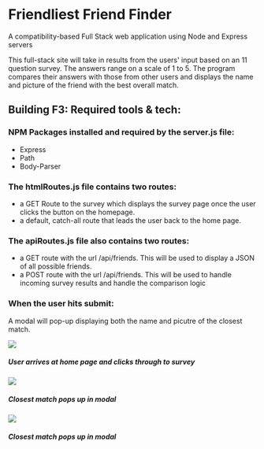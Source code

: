 # Friendliest Friend Finder

A compatibility-based Full Stack web application using Node and Express servers

This full-stack site will take in results from the users' input based on an 11 question survey. The answers range on a scale of 1 to 5. The program compares their answers with those from other users and displays the name and picture of the friend with the best overall match.

## Building F3: Required tools & tech:

### NPM Packages installed and required by the server.js file:

- Express
- Path
- Body-Parser

### The htmlRoutes.js file contains two routes:

- a GET Route to the survey which displays the survey page once the user clicks the button on the homepage.
- a default, catch-all route that leads the user back to the home page.

### The apiRoutes.js file also contains two routes:

- a GET route with the url /api/friends. This will be used to display a JSON of all possible friends.
- a POST route with the url /api/friends. This will be used to handle incoming survey results and handle the comparison logic

### When the user hits submit:

A modal will pop-up displaying both the name and picutre of the closest match.

![](images/F3-part1.gif)

##### User arrives at home page and clicks through to survey

![](images/part2-submit.gif)

##### Closest match pops up in modal

![](images/brig-bird.png)

##### Closest match pops up in modal
